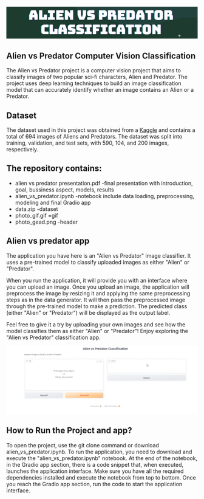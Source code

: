 ![](photo_head.png)
## Alien vs Predator Computer Vision Classification

The Alien vs Predator project is a computer vision project that aims to classify images of two popular sci-fi characters, Alien and Predator. The project uses deep learning techniques to build an image classification model that can accurately identify whether an image contains an Alien or a Predator.

## Dataset
The dataset used in this project was obtained from a [Kaggle](https://www.kaggle.com/datasets/pmigdal/alien-vs-predator-images) and contains a total of 694 images of Aliens and Predators. The dataset was split into training, validation, and test sets, with 590, 104, and 200 images, respectively.

## The repository contains:
* alien vs predator presentation.pdf  -final presentation with introduction, goal, bussiness aspect, models, results
* alien_vs_predator.ipynb  -notebook include data loading, preprocessing, modeling and final Gradio app
* data.zip  -dataset 
* photo_gif.gif  =gif
* photo_gead.png  -header

## Alien vs predator app
The application you have here is an "Alien vs Predator" image classifier. It uses a pre-trained model to classify uploaded images as either "Alien" or "Predator". 

When you run the application, it will provide you with an interface where you can upload an image. Once you upload an image, the application will preprocess the image by resizing it and applying the same preprocessing steps as in the data generator. It will then pass the preprocessed image through the pre-trained model to make a prediction. The predicted class (either "Alien" or "Predator") will be displayed as the output label.

Feel free to give it a try by uploading your own images and see how the model classifies them as either "Alien" or "Predator"! Enjoy exploring the "Alien vs Predator" classification app.

![](photo_gif.gif)

## How to Run the Project and app?
To open the project, use the git clone command or download alien_vs_predator.ipynb.
To run the application, you need to download and execute the "alien_vs_predator.ipynb" notebook. At the end of the notebook, in the Gradio app section, there is a code snippet that, when executed, launches the application interface. Make sure you have all the required dependencies installed and execute the notebook from top to bottom. Once you reach the Gradio app section, run the code to start the application interface.
